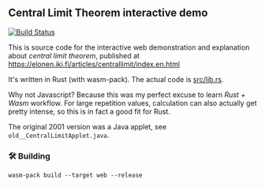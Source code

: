 ## Central Limit Theorem interactive demo

[![Build Status](https://travis-ci.com/elonen/central-limit-demo.svg?branch=master)](https://travis-ci.com/elonen/central-limit-demo)

This is source code for the interactive web demonstration and explanation about _central limit theorem_, published at https://elonen.iki.fi/articles/centrallimit/index.en.html

It's written in Rust (with wasm-pack). The actual code is [src/lib.rs](src/lib.rs).

Why not Javascript? Because this was my perfect excuse to learn *Rust + Wasm* workflow. For large repetition values, calculation can also actually get pretty intense, so this is in fact a good fit for Rust.

The original 2001 version was a Java applet, see `old__CentralLimitApplet.java`.

### 🛠️ Building

```
wasm-pack build --target web --release
```
